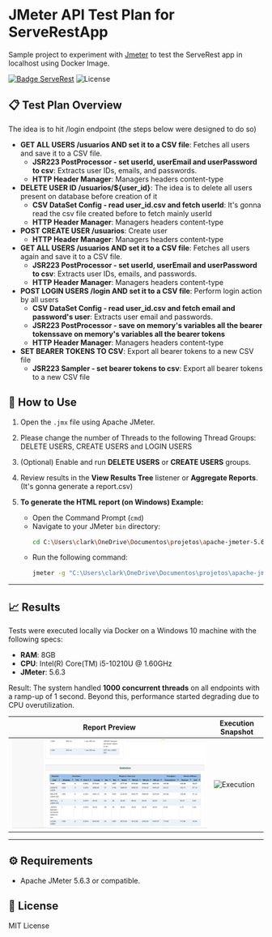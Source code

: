 # JMeter API Test Plan for ServeRestApp

Sample project to experiment with [Jmeter](https://jmeter.apache.org/) to test the ServeRest app in localhost using Docker Image.

[![Badge ServeRest](https://img.shields.io/badge/API-ServeRest-green)](https://github.com/ServeRest/ServeRest/)
![License](https://img.shields.io/badge/license-MIT-blue)


## 📋 Test Plan Overview

The idea is to hit /login endpoint (the steps below were designed to do so)

- **GET ALL USERS /usuarios AND set it to a CSV file**: Fetches all users and save it to a CSV file.
  - **JSR223 PostProcessor - set userId, userEmail and userPassword to csv**: Extracts user IDs, emails, and passwords.
  - **HTTP Header Manager**: Managers headers content-type
- **DELETE USER ID /usuarios/${user_id}**: The idea is to delete all users present on database before creation of it
  - **CSV DataSet Config - read user_id.csv and fetch userId**: It's gonna read the csv file created before to fetch mainly userId
  - **HTTP Header Manager**: Managers headers content-type
- **POST CREATE USER /usuarios**: Create user
  - **HTTP Header Manager**: Managers headers content-type
- **GET ALL USERS /usuarios AND set it to a CSV file**: Fetches all users again and save it to a CSV file.
  - **JSR223 PostProcessor - set userId, userEmail and userPassword to csv**: Extracts user IDs, emails, and passwords.
  - **HTTP Header Manager**: Managers headers content-type
- **POST LOGIN USERS /login AND set it to a CSV file**: Perform login action by all users
  - **CSV DataSet Config - read user_id.csv and fetch email and password's user**: Extracts user email and passwords.
  - **JSR223 PostProcessor - save on memory's variables all the bearer tokenssave on memory's variables all the bearer tokens**
  - **HTTP Header Manager**: Managers headers content-type
- **SET BEARER TOKENS TO CSV**: Export all bearer tokens to a new CSV file
  - **JSR223 Sampler - set bearer tokens to csv**: Export all bearer tokens to a new CSV file

## 🧪 How to Use

1. Open the `.jmx` file using Apache JMeter.
2. Please change the number of Threads to the following Thread Groups: DELETE USERS, CREATE USERS and LOGIN USERS
3. (Optional) Enable and run **DELETE USERS** or **CREATE USERS** groups.
4. Review results in the **View Results Tree** listener or **Aggregate Reports**. (It's gonna generate a report.csv)
5. **To generate the HTML report (on Windows) Example:**

   - Open the Command Prompt (`cmd`)
   - Navigate to your JMeter `bin` directory:
     ```bash
     cd C:\Users\clark\OneDrive\Documentos\projetos\apache-jmeter-5.6.3\apache-jmeter-5.6.3\bin
     ```
   - Run the following command:
     ```bash
     jmeter -g "C:\Users\clark\OneDrive\Documentos\projetos\apache-jmeter-5.6.3\report.csv" -o "C:\Users\clark\OneDrive\Documentos\projetos\apache-jmeter-5.6.3\report\report.html"
     ```
---

## 📈 Results

Tests were executed locally via Docker on a Windows 10 machine with the following specs:

- **RAM**: 8GB  
- **CPU**: Intel(R) Core(TM) i5-10210U @ 1.60GHz  
- **JMeter**: 5.6.3

Result: The system handled **1000 concurrent threads** on all endpoints with a ramp-up of 1 second. Beyond this, performance started degrading due to CPU overutilization.

| Report Preview            | Execution Snapshot           |
|---------------------------|------------------------------|
| ![Report HTML](assets/report.png) | ![Execution](assets/pipelineExecution.png) |

---

## ⚙️ Requirements

- Apache JMeter 5.6.3 or compatible.

## 📄 License

MIT License
